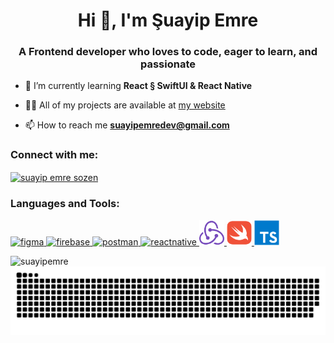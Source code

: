 <h1 align="center">Hi 👋, I'm Şuayip Emre </h1>
<h3 align="center">A Frontend developer who loves to code, eager to learn, and passionate</h3>

- 🌱 I’m currently learning **React § SwiftUI & React Native**

- 👨‍💻 All of my projects are available at [my website](https://portfoliosuayipemresozen.netlify.app/)

- 📫 How to reach me **suayipemredev@gmail.com**

<h3 align="left">Connect with me:</h3>
<p align="left">
<a href="https://linkedin.com/in/suayip emre sozen" target="blank"><img align="center" src="https://raw.githubusercontent.com/rahuldkjain/github-profile-readme-generator/master/src/images/icons/Social/linked-in-alt.svg" alt="suayip emre sozen" height="30" width="40" /></a>
</p>
<h3 align="left">Languages and Tools:</h3>
<p align="left"> <a href="https://www.figma.com/" target="_blank" rel="noreferrer"> <img src="https://www.vectorlogo.zone/logos/figma/figma-icon.svg" alt="figma" width="40" height="40"/> </a> <a href="https://firebase.google.com/" target="_blank" rel="noreferrer"> <img src="https://www.vectorlogo.zone/logos/firebase/firebase-icon.svg" alt="firebase" width="40" height="40"/> </a> <a href="https://postman.com" target="_blank" rel="noreferrer"> <img src="https://www.vectorlogo.zone/logos/getpostman/getpostman-icon.svg" alt="postman" width="40" height="40"/> </a> <a href="https://reactnative.dev/" target="_blank" rel="noreferrer"> <img src="https://reactnative.dev/img/header_logo.svg" alt="reactnative" width="40" height="40"/> </a> <a href="https://redux.js.org" target="_blank" rel="noreferrer"> <img src="https://raw.githubusercontent.com/devicons/devicon/master/icons/redux/redux-original.svg" alt="redux" width="40" height="40"/> </a> <a href="https://developer.apple.com/swift/" target="_blank" rel="noreferrer"> <img src="https://raw.githubusercontent.com/devicons/devicon/master/icons/swift/swift-original.svg" alt="swift" width="40" height="40"/> </a> <a href="https://www.typescriptlang.org/" target="_blank" rel="noreferrer"> <img src="https://raw.githubusercontent.com/devicons/devicon/master/icons/typescript/typescript-original.svg" alt="typescript" width="40" height="40"/> </a> </p>

<p><img align="left" src="https://github-readme-stats.vercel.app/api/top-langs?username=suayipemre&show_icons=true&locale=en&layout=compact" alt="suayipemre" /></p>





<picture>
  <source media="(prefers-color-scheme: dark)" srcset="https://raw.githubusercontent.com/SuayipEmre/SuayipEmre/output/github-contribution-grid-snake-dark.svg">
  <source media="(prefers-color-scheme: light)" srcset="https://raw.githubusercontent.com/SuayipEmre/SuayipEmre/output/github-contribution-grid-snake.svg">
  <img alt="github contribution grid snake animation" src="https://raw.githubusercontent.com/SuayipEmre/SuayipEmre/output/github-contribution-grid-snake.svg">
</picture>
